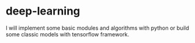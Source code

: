 # deep-learning
I will implement some basic modules and algorithms with python or build some classic models with tensorflow framework.
